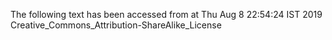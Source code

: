 The following text has been accessed from at Thu Aug 8 22:54:24 IST 2019
Creative_Commons_Attribution-ShareAlike_License
